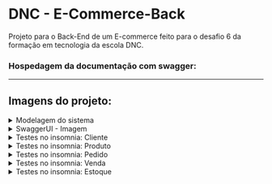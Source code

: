 # DNC - E-Commerce-Back
Projeto para o Back-End de um E-commerce feito para o desafio 6 da formação em tecnologia da escola DNC.

### Hospedagem da documentação com swagger: 
----------------------------------------------------------------------------------------------------------
## Imagens do projeto:

<details>
<summary>Modelagem do sistema</summary>
  
![Diagrama de venda](/public/DiagramaDeVenda.png)

</details>

<details>
<summary>SwaggerUI - Imagem</summary>
  
![SwaggerUI - Imagem](/public/SwaggerUI.png)

</details>

<details>
<summary> Testes no insomnia: Cliente</summary>

#### Insomnia Cliente - Cadastro
![Insomnia Cliente - Cadastro](/public/InsomniaCliente/cadastro.jpg)
#### Insomnia Cliente - Edição
![Insomnia Cliente - Edição](/public/InsomniaCliente/Editar.jpg)
#### Insomnia Cliente - Buscar todos
![Insomnia Cliente - Buscar todos](/public/InsomniaCliente/buscarTodos.jpg)
#### Insomnia Cliente - Buscar por ID
![Insomnia Cliente - Buscar por ID](/public/InsomniaCliente/buscarID.jpg)
#### Insomnia Cliente - Deletar
![Insomnia Cliente - Deletar](/public/InsomniaCliente/deletar.jpg)

</details>

<details>
<summary>Testes no insomnia: Produto</summary>

#### Insomnia Produto - Cadastrar Produto
![Insomnia Produto - cadastrar Produto](/public/InsomniaProdutos/cadastroProduto.jpg)
#### Insomnia Produto - Buscar Produtos
![Insomnia Produto - Buscar Produtos](/public/InsomniaProdutos/produtosCadastrados.jpg)
#### Insomnia Produto - Buscar Produto especifico
![Insomnia Produto - Buscar Produto especifico](/public/InsomniaProdutos/produtoEspecifico.jpg)

</details>

<details>
<summary>Testes no insomnia: Pedido</summary>

#### Insomnia Pedido - Incluir Item no Pedido
![Insomnia Pedido - incluir Item no Pedido](/public/InsomniaPedido/incluirItemPedido.jpg)
#### Insomnia Pedido - Listar Pedido do Cliente
![Insomnia Pedido - listar Pedido do Cliente](/public/InsomniaPedido/listarPedidoCliente.jpg)
#### Insomnia Pedido - Deletar Pedido do Cliente
![Insomnia Pedido - Deletar Pedido do Cliente](/public/InsomniaPedido/pedidoDeletado.jpg)

</details>

<details>
<summary>Testes no insomnia: Venda</summary>

#### Insomnia Venda - Gerar Venda
![Insomnia Venda - Gerar Venda](/public/InsomniaVenda/gerarVenda.jpg)
#### Insomnia Venda - Buscar Venda especifica
![Insomnia Venda - Buscar Venda especifica](/public/InsomniaVenda/vendaEspecifica.jpg)
#### Insomnia Venda - Buscar todas as vendas
![Insomnia Venda - Buscar todas as vendas](/public/InsomniaVenda/vendasFeitas.jpg)
#### Insomnia Venda - Deletar Venda especifica
![Insomnia Venda - Deletar Venda especifica](/public/InsomniaVenda/deletarVenda.jpg)

</details>

<details>
<summary>Testes no insomnia: Estoque</summary>

#### Insomnia Estoque - Atualizar Produto
![Insomnia Estoque - Atualizar Produto](/public/InsomniaEstoque/atualizarProduto.jpg)
#### Insomnia Estoque - Mostrar Estoque
![Insomnia Estoque - Mostrar Estoque](/public/InsomniaEstoque/estoque.jpg)
#### Insomnia Estoque - Buscar produto especifico
![Insomnia Estoque - Buscar produto especifico](/public/InsomniaEstoque/itemEspecifico.jpg)
#### Insomnia Estoque - Remover produto do sistema
![Insomnia Estoque - Remover produto do sistema](/public/InsomniaEstoque/produtoRemovido.jpg)

</details>
